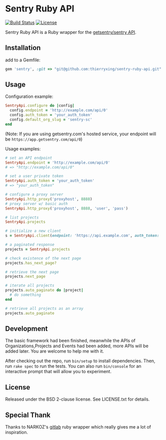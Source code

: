 # Sentry Ruby API
[![Build Status](https://travis-ci.org/thierryxing/sentry-ruby-api.svg?branch=master)](https://travis-ci.org/thierryxing/sentry-ruby-api)
[![License](https://img.shields.io/badge/license-BSD-red.svg?style=flat)](https://github.com/thierryxing/sentry-ruby-api/blob/master/LICENSE.txt)

Sentry Ruby API is a Ruby wrapper for the [getsentry/sentry API](https://docs.sentry.io/hosted/api/). 


## Installation

add to a Gemfile:

```ruby
gem 'sentry', :git => "git@github.com:thierryxing/sentry-ruby-api.git"
```

## Usage

Configuration example:

```ruby
SentryApi.configure do |config|
  config.endpoint = 'http://example.com/api/0'
  config.auth_token = 'your_auth_token'
  config.default_org_slug = 'sentry-sc'
end
```

(Note: If you are using getsentry.com's hosted service, your endpoint will be `https://app.getsentry.com/api/0`)

Usage examples:

```ruby
# set an API endpoint
SentryApi.endpoint = 'http://example.com/api/0'
# => "http://example.com/api/0"

# set a user private token
SentryApi.auth_token = 'your_auth_token'
# => "your_auth_token"

# configure a proxy server
SentryApi.http_proxy('proxyhost', 8888)
# proxy server w/ basic auth
SentryApi.http_proxy('proxyhost', 8888, 'user', 'pass')

# list projects
SentryApi.projects

# initialize a new client
s = SentryApi.client(endpoint: 'https://api.example.com', auth_token: 'your_auth_token', default_org_slug: 'sentry-sc')

# a paginated response
projects = SentryApi.projects

# check existence of the next page
projects.has_next_page?

# retrieve the next page
projects.next_page

# iterate all projects
projects.auto_paginate do |project|
  # do something
end

# retrieve all projects as an array
projects.auto_paginate
```

## Development
The basic framework had been finished, meanwhile the APIs of Organizations,Projects and Events had been added, more APIs will be added later. You are welcome to help me with it.

After checking out the repo, run `bin/setup` to install dependencies. Then, run
`rake spec` to run the tests. You can also run `bin/console` for an interactive
prompt that will allow you to experiment.

## License

Released under the BSD 2-clause license. See LICENSE.txt for details.

## Special Thank
Thanks to NARKOZ's [gitlab](https://github.com/NARKOZ/gitlab) ruby wrapper which really gives me a lot of inspiration.

